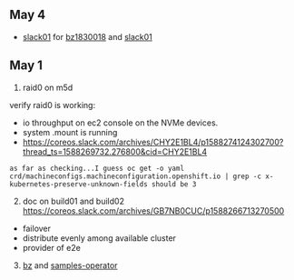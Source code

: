 
## May 4

* [slack01](https://coreos.slack.com/archives/CHY2E1BL4/p1588269732276800) for [bz1830018](https://bugzilla.redhat.com/show_bug.cgi?id=1830018) and [slack01](https://coreos.slack.com/archives/GB7NB0CUC/p1588604917370000)




## May 1

1. raid0 on m5d

verify raid0 is working:

* io throughput on ec2 console on the NVMe devices.
* system .mount is running
* https://coreos.slack.com/archives/CHY2E1BL4/p1588274124302700?thread_ts=1588269732.276800&cid=CHY2E1BL4

```
as far as checking...I guess oc get -o yaml crd/machineconfigs.machineconfiguration.openshift.io | grep -c x-kubernetes-preserve-unknown-fields should be 3
```

2. doc on build01 and build02
https://coreos.slack.com/archives/GB7NB0CUC/p1588266713270500

* failover
* distribute evenly among available cluster
* provider of e2e

3. [bz](https://bugzilla.redhat.com/show_bug.cgi?id=1828065#c16) and [samples-operator](https://docs.openshift.com/container-platform/4.1/openshift_images/configuring-samples-operator.html)

